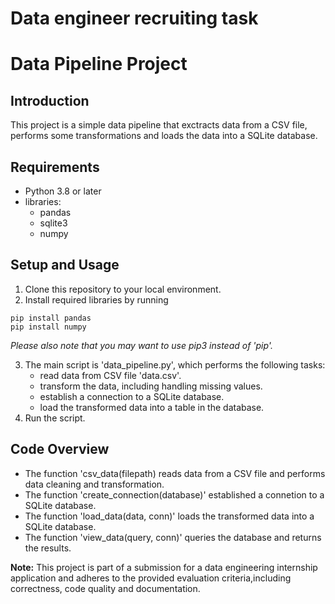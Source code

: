 # Data engineer recruiting task
# Data Pipeline Project 

## Introduction 
This project is a simple data pipeline that exctracts data from a CSV file, performs some transformations and loads the data into a SQLite database.

## Requirements 
- Python 3.8 or later 
- libraries:
    - pandas
    - sqlite3
    - numpy

## Setup and Usage 
1. Clone this repository to your local environment.
2. Install required libraries by running
```
pip install pandas
pip install numpy
```

_Please also note that you may want to use pip3 instead of 'pip'._

3. The main script is 'data_pipeline.py', which performs the following tasks:
    - read data from CSV file 'data.csv'.
    - transform the data, including handling missing values.
    - establish a connection to a SQLite database.
    - load the transformed data into a table in the database.
4. Run the script.

## Code Overview
- The function 'csv_data(filepath) reads data from a CSV file and performs data cleaning and transformation.
- The function 'create_connection(database)' established a connetion to a SQLite database.
- The function 'load_data(data, conn)' loads the transformed data into a SQLite database.
- The function 'view_data(query, conn)' queries the database and returns the results.

**Note:** This project is part of a submission for a data engineering internship application and adheres to the provided evaluation criteria,including correctness, code quality and documentation.

